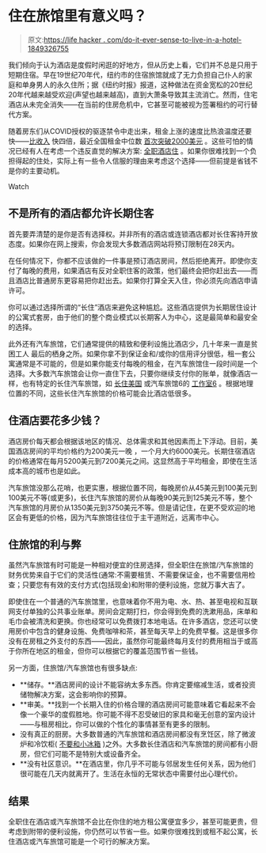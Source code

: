 # 住在旅馆里有意义吗？

> 原文:[https://life hacker . com/do-it-ever-sense-to-live-in-a-hotel-1849326755](https://lifehacker.com/does-it-ever-make-sense-to-live-in-a-hotel-1849326755)

我们倾向于认为酒店是度假时闲逛的好地方，但从历史上看，它们并不总是只用于短期住宿。早在19世纪70年代，纽约市的住宿旅馆就成了无力负担自己仆人的家庭和单身男人的永久住所；据《纽约时报》报道，这种做法在资金宽松的20世纪20年代越来越受欢迎(声望也越来越高)，直到大萧条导致其主流消亡。然而，住宅酒店从未完全消失——在当前的住房危机中，它甚至可能被视为签署租约的可行替代方案。

随着房东们从COVID授权的驱逐禁令中走出来，租金上涨的速度比热浪温度还要快——[比收入](https://www.realestatewitch.com/rent-to-income-ratio-2022/) 快四倍，最近全国租金中位数 [首次突破2000美元](https://www.npr.org/2022/06/09/1103919413/rents-across-u-s-rise-above-2-000-a-month-for-the-first-time-ever) 。这些可怕的情况已经有人在考虑一个违反直觉的解决方案: [全职酒店住](https://moneyqanda.com/my-next-home-is-going-to-be-a-hotel/) 。如果你很难找到一个负担得起的住处，实际上有一些令人信服的理由来考虑这个选择——但前提是省钱不是你的主要动机。

Watch

## **不是所有的酒店都允许长期住客**

首先要弄清楚的是你是否有选择权。并非所有的酒店或连锁酒店都对长住客持开放态度。如果你在网上搜索，你会发现大多数酒店网站将预订限制在28天内。

在任何情况下，你都不应该做的一件事是预订酒店房间，然后拒绝离开。即使你支付了每晚的费用，如果酒店有反对全职住客的政策，他们最终会把你赶出去——而且酒店比普通房东更容易把你赶出去。如果你打算全天入住，你必须先向酒店申请许可。

你可以通过选择所谓的“长住”酒店来避免这种尴尬。这些酒店提供为长期居住设计的公寓式套房，由于他们的整个商业模式以长期客人为中心，这是最简单和最安全的选择。

此外还有汽车旅馆，它们通常提供的精致和便利设施比酒店少，几十年来一直是贫困工人 最后的栖身之所。如果你拿不到保证金和/或你的信用评分很低，租一套公寓通常是不可能的，但是如果你能支付每晚的租金，在汽车旅馆住一段时间是一个选择。大多数汽车旅馆会让你一直住下去，只要你继续支付你的账单，就像酒店一样，也有特定的长住汽车旅馆，如 [长住美国](https://m.extendedstayamerica.com/) 或汽车旅馆6的 [工作室6](https://www.motel6.com/en/home/extended-stay.html) 。根据地理位置的不同，这些长住汽车旅馆的价格可能会比酒店低很多。

## 住酒店要花多少钱？

酒店房价每天都会根据该地区的情况、总体需求和其他因素而上下浮动。目前，美国酒店房间的平均价格约为200美元一晚 ，一个月大约6000美元。长期住宿酒店的价格通常在每月5200美元到7200美元之间。这显然高于平均租金，即使在生活成本高的城市也是如此。

汽车旅馆没那么花哨，也更实惠，根据位置不同，每晚房价从45美元到100美元到100美元不等(或更多)，长住汽车旅馆的房价从每晚90美元到125美元不等，整个汽车旅馆的月房价从1350美元到3750美元不等。但是请记住，在更不受欢迎的地区会有更低的价格，因为汽车旅馆往往位于主干道附近，远离市中心。

## 住旅馆的利与弊

虽然汽车旅馆有时可能是一种相对便宜的住房选择，但全职住在旅馆/汽车旅馆的财务优势来自于它们的灵活性(通常:不需要租赁、不需要保证金，也不需要信用检查；只要您有有效的支付方式(包括现金)和附带的便利设施，您就万事大吉了。

即使住在一个普通的汽车旅馆里，也意味着你不用为电、水、热、甚至电视和互联网支付单独的公共事业账单。房间会定期打扫，你会得到免费的洗漱用品，床单和毛巾会被清洗和更换。你也经常可以免费拨打本地电话。在许多酒店，您还可以使用房价中包含的健身设施、免费咖啡和茶，甚至每天早上的免费早餐。这是很多你没有在房租之外支付的东西——因此，虽然你可能最终每月支付的费用相当于或高于你所在地区的租金，但你可以根据它的覆盖范围节省一些钱。

另一方面，住旅馆/汽车旅馆也有很多缺点:

*   **储存。**酒店房间的设计不能容纳太多东西。你肯定要缩减生活，或者投资储物解决方案，这会影响你的预算。
*   **审美。**找到一个长期入住的价格合理的酒店房间可能意味着它看起来不会像一个豪华的度假胜地。你可能不得不忍受破旧的家具和毫无创意的室内设计——与租房相比，你可以做的个性化的事情甚至有更多的限制。
*   没有真正的厨房。大多数普通的汽车旅馆和酒店房间都没有烹饪区，除了微波炉和冷饮柜( [不要和小冰箱](https://lifehacker.com/your-hotel-mini-fridge-might-not-be-a-real-fridge-1849152582) )之外。大多数长住酒店和汽车旅馆的房间都有小厨房，但它们可能不是特别大或设备齐全。
*   **没有社区意识。**在酒店里，你几乎不可能与邻居发生任何关系，因为他们很可能在几天内就离开了。生活在永恒的无常状态中需要付出心理代价。

## 结果

全职住在酒店或汽车旅馆不会比在你住的地方租公寓便宜多少，甚至可能更贵，但考虑到附带的便利设施，你仍然可以节省一些。如果你很难找到或租不起公寓，长住酒店或汽车旅馆可能是一个可行的解决方案。